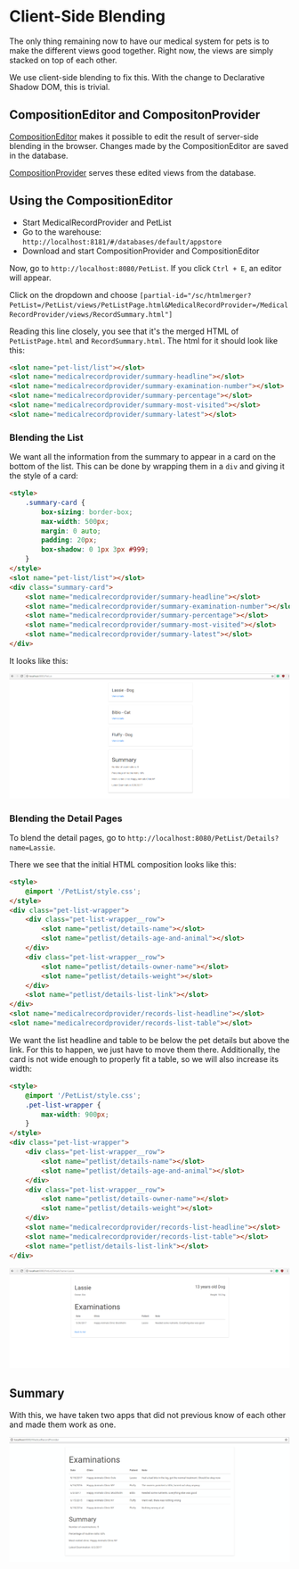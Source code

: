 # Client-Side Blending

The only thing remaining now to have our medical system for pets is to make the different views good together. Right now, the views are simply stacked on top of each other. 

We use client-side blending to fix this. With the change to Declarative Shadow DOM, this is trivial. 

## CompositionEditor and CompositonProvider

[CompositionEditor](https://github.com/starcounter/compositionEditor) makes it possible to edit the result of server-side blending in the browser. Changes made by the CompositionEditor are saved in the database. 

[CompositionProvider](https://github.com/starcounter/compositionprovider) serves these edited views from the database. 

## Using the CompositionEditor

* Start MedicalRecordProvider and PetList
* Go to the warehouse: `http://localhost:8181/#/databases/default/appstore`
* Download and start CompositionProvider and CompositionEditor

Now, go to `http://localhost:8080/PetList`. If you click `Ctrl + E`, an editor will appear. 

Click on the dropdown and choose `[partial-id="/sc/htmlmerger?PetList=/PetList/views/PetListPage.html&MedicalRecordProvider=/MedicalRecordProvider/views/RecordSummary.html"]`

Reading this line closely, you see that it's the merged HTML of `PetListPage.html` and `RecordSummary.html`. The html for it should look like this:

```html 
<slot name="pet-list/list"></slot>
<slot name="medicalrecordprovider/summary-headline"></slot>
<slot name="medicalrecordprovider/summary-examination-number"></slot>
<slot name="medicalrecordprovider/summary-percentage"></slot>
<slot name="medicalrecordprovider/summary-most-visited"></slot>
<slot name="medicalrecordprovider/summary-latest"></slot>
```

### Blending the List

We want all the information from the summary to appear in a card on the bottom of the list. This can be done by wrapping them in a `div` and giving it the style of a card:

```html
<style>
	.summary-card {
		box-sizing: border-box;
		max-width: 500px;
		margin: 0 auto;
		padding: 20px;
		box-shadow: 0 1px 3px #999;
	}
</style>
<slot name="pet-list/list"></slot>
<div class="summary-card">
	<slot name="medicalrecordprovider/summary-headline"></slot>
	<slot name="medicalrecordprovider/summary-examination-number"></slot>
	<slot name="medicalrecordprovider/summary-percentage"></slot>
	<slot name="medicalrecordprovider/summary-most-visited"></slot>
	<slot name="medicalrecordprovider/summary-latest"></slot>
</div>
```

It looks like this:

![Final blending list](/assets/FinalBlendingList.PNG)

### Blending the Detail Pages

To blend the detail pages, go to `http://localhost:8080/PetList/Details?name=Lassie`.

There we see that the initial HTML composition looks like this:

```html
<style>
    @import '/PetList/style.css';
</style>
<div class="pet-list-wrapper">
    <div class="pet-list-wrapper__row">
        <slot name="petlist/details-name"></slot>
        <slot name="petlist/details-age-and-animal"></slot>
    </div>
    <div class="pet-list-wrapper__row">
        <slot name="petlist/details-owner-name"></slot>
        <slot name="petlist/details-weight"></slot>
    </div>
    <slot name="petlist/details-list-link"></slot>
</div>
<slot name="medicalrecordprovider/records-list-headline"></slot>
<slot name="medicalrecordprovider/records-list-table"></slot>
```

We want the list headline and table to be below the pet details but above the link. For this to happen, we just have to move them there. Additionally, the card is not wide enough to properly fit a table, so we will also increase its width:

```html
<style>
    @import '/PetList/style.css';
    .pet-list-wrapper {
    	max-width: 900px;
    }
</style>
<div class="pet-list-wrapper">
    <div class="pet-list-wrapper__row">
        <slot name="petlist/details-name"></slot>
        <slot name="petlist/details-age-and-animal"></slot>
    </div>
    <div class="pet-list-wrapper__row">
        <slot name="petlist/details-owner-name"></slot>
        <slot name="petlist/details-weight"></slot>
    </div>
    <slot name="medicalrecordprovider/records-list-headline"></slot>
    <slot name="medicalrecordprovider/records-list-table"></slot>
    <slot name="petlist/details-list-link"></slot>
</div>
```

![Final Blending Details](/assets/FinalBlendingDetails.PNG)

## Summary 

With this, we have taken two apps that did not previous know of each other and made them work as one.

![Final result](/assets/MedicalRecordProvider.gif)